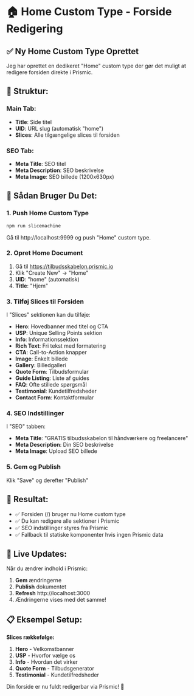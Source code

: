 # 🏠 Home Custom Type - Forside Redigering

## ✅ **Ny Home Custom Type Oprettet**

Jeg har oprettet en dedikeret "Home" custom type der gør det muligt at redigere forsiden direkte i Prismic.

## 📁 **Struktur:**

### **Main Tab:**
- **Title**: Side titel
- **UID**: URL slug (automatisk "home")
- **Slices**: Alle tilgængelige slices til forsiden

### **SEO Tab:**
- **Meta Title**: SEO titel
- **Meta Description**: SEO beskrivelse  
- **Meta Image**: SEO billede (1200x630px)

## 🚀 **Sådan Bruger Du Det:**

### **1. Push Home Custom Type**
```bash
npm run slicemachine
```
Gå til http://localhost:9999 og push "Home" custom type.

### **2. Opret Home Document**
1. Gå til https://tilbudsskabelon.prismic.io
2. Klik "Create New" → "Home"
3. **UID**: "home" (automatisk)
4. **Title**: "Hjem"

### **3. Tilføj Slices til Forsiden**
I "Slices" sektionen kan du tilføje:
- **Hero**: Hovedbanner med titel og CTA
- **USP**: Unique Selling Points sektion
- **Info**: Informationssektion
- **Rich Text**: Fri tekst med formatering
- **CTA**: Call-to-Action knapper
- **Image**: Enkelt billede
- **Gallery**: Billedgalleri
- **Quote Form**: Tilbudsformular
- **Guide Listing**: Liste af guides
- **FAQ**: Ofte stillede spørgsmål
- **Testimonial**: Kundetilfredsheder
- **Contact Form**: Kontaktformular

### **4. SEO Indstillinger**
I "SEO" tabben:
- **Meta Title**: "GRATIS tilbudsskabelon til håndværkere og freelancere"
- **Meta Description**: Din SEO beskrivelse
- **Meta Image**: Upload SEO billede

### **5. Gem og Publish**
Klik "Save" og derefter "Publish"

## 🎯 **Resultat:**

- ✅ Forsiden (/) bruger nu Home custom type
- ✅ Du kan redigere alle sektioner i Prismic
- ✅ SEO indstillinger styres fra Prismic
- ✅ Fallback til statiske komponenter hvis ingen Prismic data

## 🔄 **Live Updates:**

Når du ændrer indhold i Prismic:
1. **Gem** ændringerne
2. **Publish** dokumentet
3. **Refresh** http://localhost:3000
4. Ændringerne vises med det samme!

## 📋 **Eksempel Setup:**

**Slices rækkefølge:**
1. **Hero** - Velkomstbanner
2. **USP** - Hvorfor vælge os
3. **Info** - Hvordan det virker
4. **Quote Form** - Tilbudsgenerator
5. **Testimonial** - Kundetilfredsheder

Din forside er nu fuldt redigerbar via Prismic! 🎉
